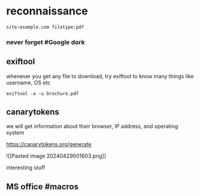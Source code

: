 
# reconnaissance

```
site:example.com filetype:pdf
```

### never forget #Google dork

## exiftool

whenever you get any file to download, try exiftool to know many things like username, OS etc

```
exiftool -a -u brochure.pdf
```

## canarytokens

we will get information about their browser, IP address, and operating system

https://canarytokens.org/generate

![[Pasted image 20240429001603.png]]

interesting stuff

## MS office #macros

